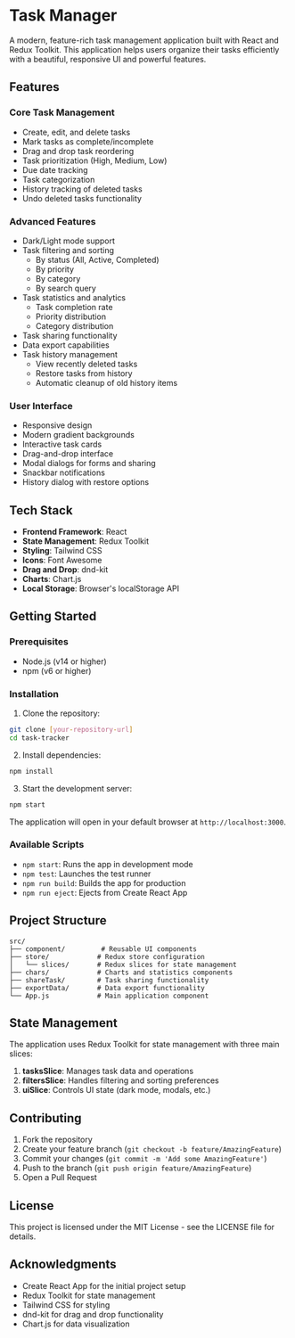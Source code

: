 # Task Manager

A modern, feature-rich task management application built with React and Redux Toolkit. This application helps users organize their tasks efficiently with a beautiful, responsive UI and powerful features.

## Features

### Core Task Management
- Create, edit, and delete tasks
- Mark tasks as complete/incomplete
- Drag and drop task reordering
- Task prioritization (High, Medium, Low)
- Due date tracking
- Task categorization
- History tracking of deleted tasks
- Undo deleted tasks functionality

### Advanced Features
- Dark/Light mode support
- Task filtering and sorting
  - By status (All, Active, Completed)
  - By priority
  - By category
  - By search query
- Task statistics and analytics
  - Task completion rate
  - Priority distribution
  - Category distribution
- Task sharing functionality
- Data export capabilities
- Task history management
  - View recently deleted tasks
  - Restore tasks from history
  - Automatic cleanup of old history items

### User Interface
- Responsive design
- Modern gradient backgrounds
- Interactive task cards
- Drag-and-drop interface
- Modal dialogs for forms and sharing
- Snackbar notifications
- History dialog with restore options

## Tech Stack

- **Frontend Framework**: React
- **State Management**: Redux Toolkit
- **Styling**: Tailwind CSS
- **Icons**: Font Awesome
- **Drag and Drop**: dnd-kit
- **Charts**: Chart.js
- **Local Storage**: Browser's localStorage API

## Getting Started

### Prerequisites

- Node.js (v14 or higher)
- npm (v6 or higher)

### Installation

1. Clone the repository:
```bash
git clone [your-repository-url]
cd task-tracker
```

2. Install dependencies:
```bash
npm install
```

3. Start the development server:
```bash
npm start
```

The application will open in your default browser at `http://localhost:3000`.

### Available Scripts

- `npm start`: Runs the app in development mode
- `npm test`: Launches the test runner
- `npm run build`: Builds the app for production
- `npm run eject`: Ejects from Create React App

## Project Structure

```
src/
├── component/         # Reusable UI components
├── store/            # Redux store configuration
│   └── slices/       # Redux slices for state management
├── chars/            # Charts and statistics components
├── shareTask/        # Task sharing functionality
├── exportData/       # Data export functionality
└── App.js            # Main application component
```

## State Management

The application uses Redux Toolkit for state management with three main slices:

1. **tasksSlice**: Manages task data and operations
2. **filtersSlice**: Handles filtering and sorting preferences
3. **uiSlice**: Controls UI state (dark mode, modals, etc.)

## Contributing

1. Fork the repository
2. Create your feature branch (`git checkout -b feature/AmazingFeature`)
3. Commit your changes (`git commit -m 'Add some AmazingFeature'`)
4. Push to the branch (`git push origin feature/AmazingFeature`)
5. Open a Pull Request

## License

This project is licensed under the MIT License - see the LICENSE file for details.

## Acknowledgments

- Create React App for the initial project setup
- Redux Toolkit for state management
- Tailwind CSS for styling
- dnd-kit for drag and drop functionality
- Chart.js for data visualization
